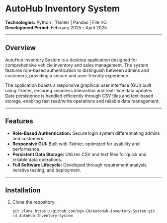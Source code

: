 # AutoHub Inventory System

**Technologies:** Python | Tkinter | Pandas | File I/O  
**Development Period:** February 2025 - April 2025

---

## Overview

AutoHub Inventory System is a desktop application designed for comprehensive vehicle inventory and sales management. The system features role-based authentication to distinguish between admins and customers, providing a secure and user-friendly experience.

The application boasts a responsive graphical user interface (GUI) built using Tkinter, ensuring seamless interaction and real-time data updates. Data persistence is handled efficiently through CSV files and text-based storage, enabling fast read/write operations and reliable data management.

---

## Features

- **Role-Based Authentication:** Secure login system differentiating admins and customers.
- **Responsive GUI:** Built with Tkinter, optimized for usability and performance.
- **Persistent Data Storage:** Utilizes CSV and text files for quick and reliable data operations.
- **Full Software Lifecycle:** Developed through requirement analysis, iterative testing, and deployment.

---

## Installation

1. Clone the repository:

   ```bash
   git clone https://github.com/Ugo-CN/AutoHub-Inventory-System.git
   cd AutoHub-Inventory-System
